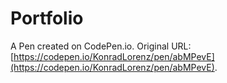 # Portfolio

A Pen created on CodePen.io. Original URL: [https://codepen.io/KonradLorenz/pen/abMPevE](https://codepen.io/KonradLorenz/pen/abMPevE).


